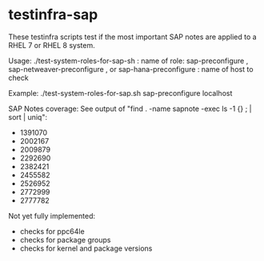 # testinfra-sap
These testinfra scripts test if the most important SAP notes are applied to a RHEL 7 or RHEL 8 system.

Usage: 
./test-system-roles-for-sap-sh <role> <host>
  <role>: name of role: sap-preconfigure , sap-netweaver-preconfigure , or sap-hana-preconfigure
  <host>: name of host to check

Example:
./test-system-roles-for-sap.sh sap-preconfigure localhost

SAP Notes coverage: See output of "find . -name sapnote -exec ls -1 {} \; | sort | uniq":
- 1391070
- 2002167
- 2009879
- 2292690
- 2382421
- 2455582
- 2526952
- 2772999
- 2777782

Not yet fully implemented:
- checks for ppc64le
- checks for package groups
- checks for kernel and package versions
